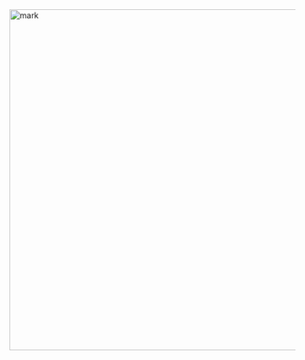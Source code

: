 <img width="600" alt="mark" src="https://user-images.githubusercontent.com/96596529/193636843-0714dbe6-66cc-4000-9c2b-ddc4790af71a.png">
